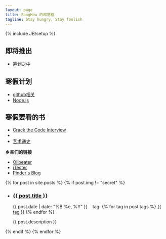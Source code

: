 ```yaml
---
layout: page
title: FangHow 的部落格
tagline: Stay hungry, Stay foolish
---
```

{% include JB/setup %}
<head>
  <link rel="stylesheet" href="/css/main.css" type="text/css" />
</head>
<body>
  <div class="sidebar">
    <div class="to_be_continue">
    <h2>即将推出</h2>
    <ul>
      <li>
        筹划之中
      </li>
    </ul>
  </div>
  <div class="to_do_list">
    <aside>
    <h2>
      寒假计划
    </h2>
    <ul>
      <li><a href="http://blog.renren.com/blog/472085551/893264809" target="_blank">github相关</a></li>
      <li><a href="http://nodejs.org/">Node.js</a></li>
    </ul>
    </aside>
  </div>
    <div class="doing_list">
    <aside>
    <h2>
      寒假要看的书
    </h2>
    <ul>
      <li>
        <a href="http://book.douban.com/subject/4941558/" target="_blank">Crack the Code Interview</a>
      </li>
      <li>
      <a></a>
      </li>
      <li>
        <a href="http://book.douban.com/subject/10430397/" target="_blank">艺术通史</a>
      </li>
    </ul>
    </aside>
  </div>
    
  <div class="friendlink">
    <p><strong>乡亲们的链接</strong></p>
    <ul>
    <li>
        <a href="http://oilbeater.com" target="_blank">Oilbeater</a>
      </li>
      <li>
        <a href="http://itester.me" target="_blank">iTester</a>
      </li>
      <li>
        <a href="http://pinderpeng.org" target="_blank">Pinder's Blog</a>
      </li>
    </ul>
  </div>
  </div>
  {% for post in site.posts %}
    {% if post.img != "secret" %}
      <div class="main">
        <ul>
          <li>
          <div class="posts">
            <h3>
              <a href="{{ post.url }}">{{ post.title }}</a>
            </h3>
            <p>
              {{ post.date | date: "%B %e, %Y" }}
                &nbsp &nbsptag:
                {% for tag in post.tags %}
                 <a href="/tags.html#{{tag}}-ref">{{ tag }}</a>
                {% endfor %}
            </p>
            <span class="description">{{ post.description }}</span>
          </div>
          </li>
        </ul>
      </div>
    {% endif %}
  {% endfor %}
</body>

